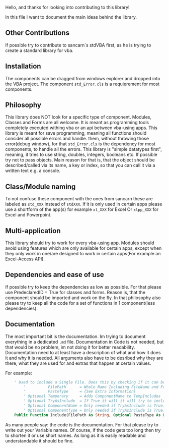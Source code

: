 Hello, and thanks for looking into contributing to this library!

In this file I want to document the main ideas behind the library.


## Other Contributions

If possible try to contribute to sancarn´s stdVBA first, as he is trying to create a standard library for vba.


## Installation

The components can be dragged from windows explorer and dropped into the VBA project.
The component `std_Error.cls` is a requierement for most components.


## Philosophy

This library does NOT look for a specific type of component. Modules, Classes and Forms are all welcome.
It is meant as programming tools completely executed withing vba or an api between vba-using apps.
This library is meant for save programming, meaning all functions should consider all possible errors and handle. them, without throwing those error(debug window), for that `std_Error.cls` is the dependency for most components, to handle all the errors.
This library is "simple datatypes first", meaning, it tries to use string, doubles, integers, booleans etc.
If possible try not to pass objects.
Main reason for that is, that the object should be described/called via its name, a key or index, so that you can call it via a written text e.g. a console.


## Class/Module naming

To not confuse these component with the ones from sancarn these are labeled as `std_XXX` instead of `stdXXX`.
If it is only used in certain apps please use a shortform of the app(s) for example `xl_XXX` for Excel Or `xlpp_XXX` for Excel and Powerpoint.


## Multi-application

This library should try to work for every vba-using app.
Modules should avoid using features which are only available for certain apps, except when they only work in one/are designed to work in certain apps(For example an Excel-Access API).


## Dependencies and ease of use

If possible try to keep the dependencies as low as possible.
For that please use PredeclaredID = True for classes and forms.
Reason is, that the component should be imported and work on the fly.
In that philosophy also please try to keep all the code for a set of functions in 1 component(less dependencies).


## Documentation

The most important bit is the documentation.
Im trying to document everything in a dedicated `.md` file.
Documentation in Code is not needed, but that would be no problem, im not doing it for better readability.
Documentation need to at least have a description of what and how it does it and why it is needed.
All arguments also have to be desribed why they are there, what they are used for and extras that happen at certain values.

For example:

````vb
    ' Used to include a Single File. Does this by checking if it can be imported of added via codemodule
        '          FilePath      = Whole Name Including FileName and Format
        '          PasteType     = {See Extra Information}
        ' Optional Temporary     = Adds ComponentName to TempIncludes
        ' Optional TryAsInclude  = If True it will it will try to include the code to the component, when the fileformat is not suited for import
        ' Optional ComponentName = Only needed if TryAsInclude is True. Will try to create a new Component, if it doesnt already exist (Watch out for PasteType)
        ' Optional ComponentType = Only needed if TryAsInclude is True. If you know that it should create a new Component you need to tell the function what kind of Component it is. Look up VBA.VBIDE for which numbers you need
    Public Function Include(FilePath As String, Optional PasteType As Long = 0, Optional Temporary As Boolean = False, Optional TryAsInclude As Boolean = False, Optional ComponentName As String = Empty, Optional ComponentType As Long = 0, Optional ThrowError As Boolean = True) As Boolean
````

As many people say: the code is the documentation.
For that please try to write out your Variable names. Of course, if the code gets too long then try to shorten it or use short names.
As long as it is easily readable and understandable it should be fine.
